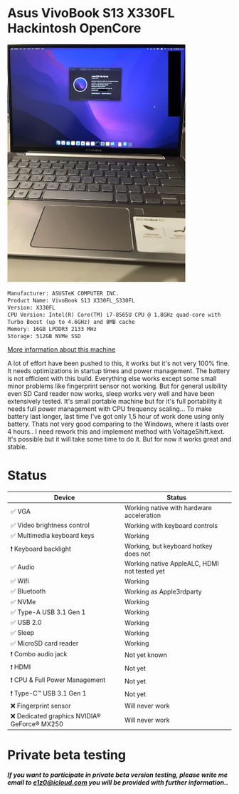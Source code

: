 # Asus VivoBook S13 X330FL Hackintosh OpenCore

<img src="https://raw.githubusercontent.com/e1z0/Asus_VivoBook_S13_X330FL_Hackintosh_OpenCore/master/pics/IMG_7469.jpeg" width="400" title="Proof of Concept MacOS on VivoBook S13" />

```
Manufacturer: ASUSTeK COMPUTER INC.
Product Name: VivoBook S13 X330FL_S330FL
Version: X330FL
CPU Version: Intel(R) Core(TM) i7-8565U CPU @ 1.8GHz quad-core with Turbo Boost (up to 4.6GHz) and 8MB cache
Memory: 16GB LPDDR3 2133 MHz
Storage: 512GB NVMe SSD
```
[More information about this machine](https://www.asus.com/laptops/for-home/vivobook/vivobook-s13-s330/overview/tech-specs08/)


A lot of effort have been pushed to this, it works but it's not very 100% fine. It needs optimizations in startup times and power management. The battery is not efficient with this 
build. Everything else works except some small minor problems like fingerprint sensor not working. But for general usibility even SD Card reader now works, sleep works very well and 
have been extensively tested. It's small portable machine but for it's full portability it needs full power management with CPU frequency scaling... To make battery last longer, last 
time I've got only 1,5 hour of work done using only battery. Thats not very good comparing to the Windows, where it lasts over 4 hours.. I need rework this and implement method with 
VoltageShift.kext. It's possible but it will take some time to do it. But for now it works great and stable.

# Status

| Device                                                | Status                                         |
|-------------------------------------------------------|------------------------------------------------|
| :white_check_mark: VGA                                | Working native with hardware acceleration      |
| :white_check_mark: Video brightness control           | Working with keyboard controls                 |
| :white_check_mark: Multimedia keyboard keys           | Working                                        |
| :heavy_exclamation_mark: Keyboard backlight           | Working, but keyboard hotkey does not          |
| :white_check_mark: Audio                              | Working native AppleALC, HDMI not tested yet   |
| :white_check_mark: Wifi                               | Working                                        |
| :white_check_mark: Bluetooth                          | Working as Apple3rdparty                       |
| :white_check_mark: NVMe                               | Working                                        |
| :white_check_mark: Type-A USB 3.1 Gen 1               | Working                                        |
| :white_check_mark: USB 2.0                            | Working                                        |
| :white_check_mark: Sleep                              | Working                                        |
| :white_check_mark: MicroSD card reader                | Working                                        |
| :heavy_exclamation_mark: Combo audio jack             | Not yet known                                  |
| :heavy_exclamation_mark: HDMI                         | Not yet                                        |
| :heavy_exclamation_mark: CPU & Full Power Management  | Not yet                                        |
| :heavy_exclamation_mark: Type-C™ USB 3.1 Gen 1        | Not yet                                        |
| :x: Fingerprint sensor                                | Will never work                                |
| :x: Dedicated graphics NVIDIA® GeForce® MX250         | Will never work                                |



# Private beta testing

**_If you want to participate in private beta version testing, please write me email to e1z0@icloud.com you will be provided with further information.._**


